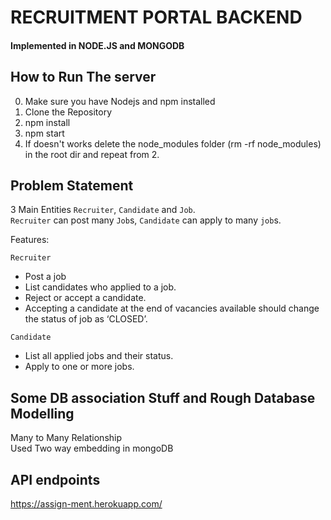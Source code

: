 # RECRUITMENT PORTAL BACKEND

#### Implemented in NODE.JS and MONGODB

## How to Run The server
0. Make sure you have Nodejs and npm installed
1. Clone the Repository
2. npm install
3. npm start
4. If doesn't works delete the node_modules folder (rm -rf node_modules) in the root dir and repeat from 2. 

## Problem Statement 

3 Main Entities ```Recruiter```, ```Candidate``` and ```Job```. <br />
```Recruiter``` can post many ```Job```s, ```Candidate``` can apply to many ```job```s. <br />

Features:

```Recruiter```
- Post a job
- List candidates who applied to a job.
- Reject or accept a candidate.
- Accepting a candidate at the end of vacancies available should change the status of job as ‘CLOSED’.

```Candidate```
- List all applied jobs and their status.
- Apply to one or more jobs.

## Some DB association Stuff and Rough Database Modelling 
Many to Many Relationship <br />
Used Two way embedding in mongoDB

## API endpoints
https://assign-ment.herokuapp.com/
